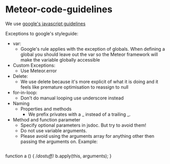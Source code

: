 # Meteor-code-guidelines
We use [google's javascript guidelines](https://google-styleguide.googlecode.com/svn/trunk/javascriptguide.xml)

Exceptions to google's styleguide:
- var:
    - Google's rule applies with the exception of globals. When defining a global you should leave out the var so the Meteor framework will make the variable globally accessible
- Custom Exceptions:
    - Use Meteor.error﻿
- Delete:
    - We use delete because it's more explicit of what it is doing and it feels like premature optimisation to reassign to null
- for-in-loop:
    - Don't do manual looping use underscore﻿ instead
- Naming
    - Properties and methods
        - We prefix privates with a _ instead of a trailing _.
- Method and function parameter
   - Specify optional parameters in jsdoc. But try to avoid them!
   - Do not use variable arguments.
   - Please avoid using the arguments array for anything other then passing the arguments on. Example:
   ```javascript
function a () {
	/*dostuff*/
	b.apply(this, arguments);
}
```

